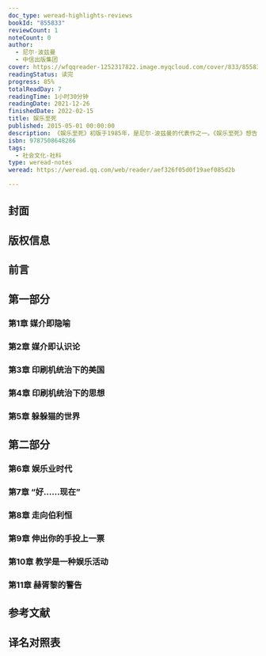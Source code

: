```yaml
---
doc_type: weread-highlights-reviews
bookId: "855833"
reviewCount: 1
noteCount: 0
author:
  - 尼尔·波兹曼
  - 中信出版集团
cover: https://wfqqreader-1252317822.image.myqcloud.com/cover/833/855833/t7_855833.jpg
readingStatus: 读完
progress: 85%
totalReadDay: 7
readingTime: 1小时30分钟
readingDate: 2021-12-26
finishedDate: 2022-02-15
title: 娱乐至死
published: 2015-05-01 00:00:00
description: 《娱乐至死》初版于1985年，是尼尔·波兹曼的代表作之一。《娱乐至死》想告诉大家可能成为现实的，是赫胥黎的预言，不是奥威尔的预言；毁掉我们的，不是我们憎恨的东西，恰恰是我们热爱的东西！电视时代蒸蒸日上，电视改变了公众话语的内容和意义，政治、宗教、教育、体育、商业和任何其他公共领域的内容，都日渐以娱乐的方式出现，并成为一种文化精神，而人类无声无息地成为娱乐的附庸，毫无怨言，甚至心甘情愿，其结果是我们成了一个娱乐至死的物种。
isbn: 9787508648286
tags:
  - 社会文化-社科
type: weread-notes
weread: https://weread.qq.com/web/reader/aef326f05d0f19aef085d2b

---
```



## 封面

## 版权信息

## 前言

## 第一部分

### 第1章 媒介即隐喻

### 第2章 媒介即认识论

### 第3章 印刷机统治下的美国

### 第4章 印刷机统治下的思想

### 第5章 躲躲猫的世界

## 第二部分

### 第6章 娱乐业时代

### 第7章 “好……现在”

### 第8章 走向伯利恒

### 第9章 伸出你的手投上一票

### 第10章 教学是一种娱乐活动

### 第11章 赫胥黎的警告

## 参考文献

## 译名对照表

